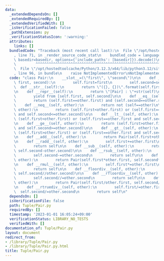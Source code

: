 ```yaml
---
data:
  _extendedDependsOn: []
  _extendedRequiredBy: []
  _extendedVerifiedWith: []
  _isVerificationFailed: false
  _pathExtension: py
  _verificationStatusIcon: ':warning:'
  attributes:
    links: []
  bundledCode: "Traceback (most recent call last):\n  File \"/opt/hostedtoolcache/Python/3.12.3/x64/lib/python3.12/site-packages/onlinejudge_verify/documentation/build.py\"\
    , line 71, in _render_source_code_stat\n    bundled_code = language.bundle(stat.path,\
    \ basedir=basedir, options={'include_paths': [basedir]}).decode()\n          \
    \         ^^^^^^^^^^^^^^^^^^^^^^^^^^^^^^^^^^^^^^^^^^^^^^^^^^^^^^^^^^^^^^^^^^^^^^^^^^^^^^^^^\n\
    \  File \"/opt/hostedtoolcache/Python/3.12.3/x64/lib/python3.12/site-packages/onlinejudge_verify/languages/python.py\"\
    , line 96, in bundle\n    raise NotImplementedError\nNotImplementedError\n"
  code: "class Pair:\n    __slot__=(\"first\", \"second\")\n\n    def __init__(self,\
    \ first, second):\n        self.first=first\n        self.second=second\n\n  \
    \  def __str__(self):\n        return \"({}, {})\".format(self.first, self.second)\n\
    \n    def __repr__(self):\n        return \"[Pair] : \"+str(self)\n\n    def __iter__(self):\n\
    \        yield from [self.first, self.second]\n\n    def __eq__(self, other):\n\
    \        return (self.first==other.first) and (self.second==other.second)\n\n\
    \    def __neq__(self, other):\n        return not (self==other)\n\n    def __le__(self,\
    \ other):\n        return (self.first<other.first) or (self.first==other.first\
    \ and self.second<=other.second)\n\n    def __lt__(self, other):\n        return\
    \ (self.first<other.first) or (self.first==other.first and self.second<other.second)\n\
    \n    def __ge__(self, other):\n        return (self.first>other.first) or (self.first==other.first\
    \ and self.second>=other.second)\n\n    def __gt__(self, other):\n        return\
    \ (self.first>other.first) or (self.first==other.first and self.second>other.second)\n\
    \n    def __add__(self, other):\n        return Pair(self.first+other.first, self.second+other.second)\n\
    \n    def __radd__(self, other):\n        self.first+=other.first\n        self.second+=other.second\n\
    \        return self\n\n    def __sub__(self, other):\n        return Pair(self.first-other.first,\
    \ self.second-other.second)\n\n    def __rsub__(self, other):\n        self.first-=other.first\n\
    \        self.second-=other.second\n        return self\n\n    def __mul__(self,\
    \ other):\n        return Pair(self.first*other.first, self.second*other.second)\n\
    \n    def __rmul__(self, other):\n        self.first*=other.first\n        self.second*=other.second\n\
    \        return self\n\n    def __floordiv__(self, other):\n        return Pair(self.first//other.first,\
    \ self.second//other.second)\n\n    def __rfloordiv__(self, other):\n        self.first//=other.first\n\
    \        self.second//=other.second\n        return self\n\n    def __truediv__(self,\
    \ other):\n        return Pair(self.first/other.first, self.second/other.second)\n\
    \n    def __rtruediv__(self, other):\n        self.first/=other.first\n      \
    \  self.second/=other.second\n        return self\n"
  dependsOn: []
  isVerificationFile: false
  path: Tuple/Pair.py
  requiredBy: []
  timestamp: '2023-01-01 16:05:24+09:00'
  verificationStatus: LIBRARY_NO_TESTS
  verifiedWith: []
documentation_of: Tuple/Pair.py
layout: document
redirect_from:
- /library/Tuple/Pair.py
- /library/Tuple/Pair.py.html
title: Tuple/Pair.py
---
```


